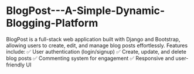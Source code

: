 # BlogPost---A-Simple-Dynamic-Blogging-Platform
BlogPost is a full-stack web application built with Django and Bootstrap, allowing users to create, edit, and manage blog posts effortlessly. Features include: ✅ User authentication (login/signup) ✅ Create, update, and delete blog posts ✅ Commenting system for engagement ✅ Responsive and user-friendly UI

